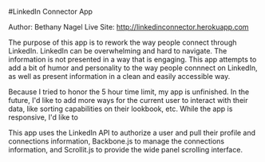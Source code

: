 #LinkedIn Connector App

Author: Bethany Nagel
Live Site: http://linkedinconnector.herokuapp.com

The purpose of this app is to rework the way people connect through LinkedIn.  LinkedIn can be overwhelming and hard to navigate.  The information is not presented in a way that is engaging.  This app attempts to add a bit of humor and personality to the way people connnect on LinkedIn, as well as present information in a clean and easily accessible way.

Because I tried to honor the 5 hour time limit, my app is unfinished.  In the future, I'd like to add more ways for the current user to interact with their data, like sorting capabilities on their lookbook, etc.  While the app is responsive, I'd like to 

This app uses the LinkedIn API to authorize a user and pull their profile and connections information, Backbone.js to manage the connections information, and Scrollit.js to provide the wide panel scrolling interface.